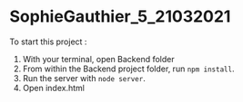 # SophieGauthier_5_21032021

To start this project :
1. With your terminal, open Backend folder
3. From within the Backend project folder, run `npm install`. 
4. Run the server with `node server`. 
4. Open index.html